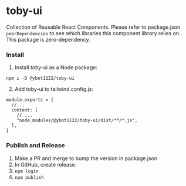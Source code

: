 # toby-ui

Collection of Reusable React Components. Please refer to package.json `peerDependencies` to see which libraries this component library relies on. This package is zero-dependency.

### Install

1. Install toby-ui as a Node package:

`npm i -D @ybot1122/toby-ui`

2. Add toby-ui to tailwind.config.js:

```
module.exports = {
  //...
  content: [
    // ...
    "node_modules/@ybot1122/toby-ui/dist/**/*.js",
  ],
}
```

### Publish and Release

1. Make a PR and merge to bump the version in package.json
2. In GitHub, create release.
3. `npm login`
4. `npm publish`
